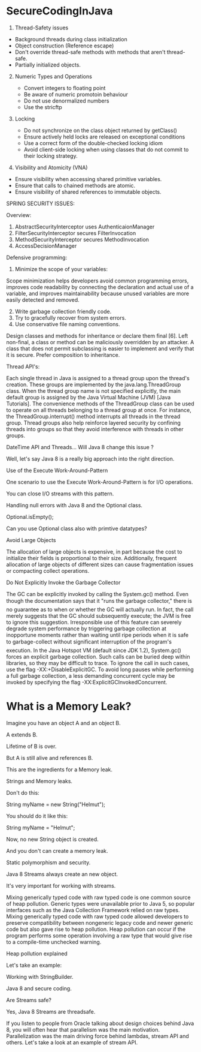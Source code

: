 # SecureCodingInJava

1. Thread-Safety issues
  - Background threads during class initialization
  - Object construction (Reference escape)
  - Don't override thread-safe methods with methods that aren't thread-safe.
  - Partially initialized objects.

2. Numeric Types and Operations
   - Convert integers to floating point
   - Be aware of numeric promotoin behaviour
   - Do not use denormalized numbers
   - Use the stricftp
  
3. Locking
   - Do not synchronize on the class object returned by getClass()
   - Ensure actively held locks are released on exceptional conditions
   - Use a correct form of the double-checked locking idiom
   - Avoid client-side locking when using classes that do not commit to their locking strategy.
  
4. Visibility and Atomicity (VNA)
  - Ensure visibility when accessing shared primitive variables.
  - Ensure that calls to chained methods are atomic.
  - Ensure visibility of shared references to immutable objects.
  
SPRING SECURITY ISSUES:

Overview:

1. AbstractSecurityInterceptor uses AuthenticaionManager
2. FilterSecurityInterceptor secures FilterInvocation
3. MethodSecurityInterceptor secures MethodInvocation
4. AccessDecisionManager 

Defensive programming:

1. Minimize the scope of your variables:

Scope minimization helps developers avoid common programming errors, improves code readability by connecting the declaration and actual use of a variable, and improves maintainability because unused variables are more easily detected and removed.

2. Write  garbage collection friendly code.
3. Try to gracefully recover from system errors.
4. Use conservative file naming conventions.

Design classes and methods for inheritance or declare them final [6]. Left non-final, a class or method can be maliciously overridden by an attacker. A class that does not permit subclassing is easier to implement and verify that it is secure. Prefer composition to inheritance.

Thread API's:

Each single thread in Java is assigned to a thread group upon the thread's creation. These groups are implemented by the java.lang.ThreadGroup class. When the thread group name is not specified explicitly, the main default group is assigned by the Java Virtual Machine (JVM) [Java Tutorials]. The convenience methods of the ThreadGroup class can be used to operate on all threads belonging to a thread group at once. For instance, the ThreadGroup.interrupt() method interrupts all threads in the thread group. Thread groups also help reinforce layered security by confining threads into groups so that they avoid interference with threads in other groups.

DateTime API and Threads... Will Java 8 change this issue ?

Well, let's say Java 8 is a really big approach into the right direction.

Use of the Execute Work-Around-Pattern

One scenario to use the Execute Work-Around-Pattern is for I/O operations.

You can close I/O streams with this pattern.

Handling null errors with Java 8 and the Optional class.

Optional.isEmpty();

Can you use Optional class also with primtive datatypes?

Avoid Large Objects

The allocation of large objects is expensive, in part because the cost to initialize their fields is proportional to their size. Additionally, frequent allocation of large objects of different sizes can cause fragmentation issues or compacting collect operations.

Do Not Explicitly Invoke the Garbage Collector

The GC can be explicitly invoked by calling the System.gc() method. Even though the documentation says that it "runs the garbage collector," there is no guarantee as to when or whether the GC will actually run. In fact, the call merely suggests that the GC should subsequently execute; the JVM is free to ignore this suggestion.
Irresponsible use of this feature can severely degrade system performance by triggering garbage collection at inopportune moments rather than waiting until ripe periods when it is safe to garbage-collect without significant interruption of the program's execution.
In the Java Hotspot VM (default since JDK 1.2), System.gc() forces an explicit garbage collection. Such calls can be buried deep within libraries, so they may be difficult to trace. To ignore the call in such cases, use the flag -XX:+DisableExplicitGC. To avoid long pauses while performing a full garbage collection, a less demanding concurrent cycle may be invoked by specifying the flag -XX:ExplicitGCInvokedConcurrent.

What is a Memory Leak?
======================

Imagine you have an object A and an object B.

A extends B.

Lifetime of B is over.

But A is still alive and references B.

This are the ingredients for a Memory leak.

Strings and Memory leaks.

Don't do this:

String myName = new String("Helmut");

You should do it like this:

String myName = "Helmut";

Now, no new String object is created.

And you don't can create a memory leak.

Static polymorphism and security.

Java 8 Streams always create an new object.

It's very important for working with streams.

Mixing generically typed code with raw typed code is one common source of heap pollution. Generic types were unavailable prior to Java 5, so popular interfaces such as the Java Collection Framework relied on raw types. Mixing generically typed code with raw typed code allowed developers to preserve compatibility between nongeneric legacy code and newer generic code but also gave rise to heap pollution. Heap pollution can occur if the program performs some operation involving a raw type that would give rise to a compile-time unchecked warning.

Heap pollution explained

Let's take an example:

Working with StringBuilder.

Java 8 and secure coding.

Are Streams safe?

Yes, Java 8 Streams are threadsafe.

If you listen to people from Oracle talking about design choices behind Java 8, you will often hear that parallelism was the main motivation. Parallelization was the main driving force behind lambdas, stream API and others. Let's take a look at an example of stream API.




















   
